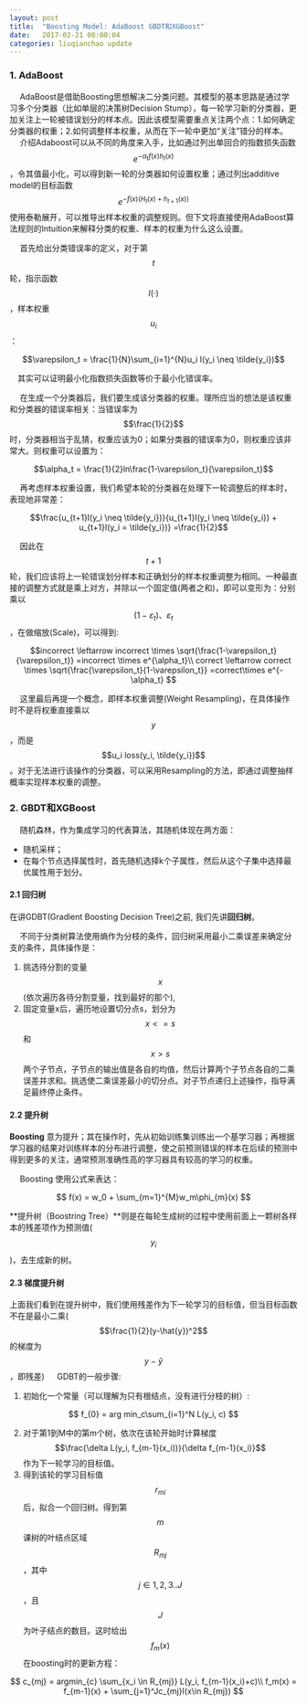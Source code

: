 ```yaml
---
layout: post
title:  "Boosting Model: AdaBoost GBDT和XGBoost"
date:   2017-02-21 00:00:04
categories: liuqianchao update
---
```

### 1. AdaBoost
&emsp; AdaBoost是借助Boosting思想解决二分类问题。其模型的基本思路是通过学习多个分类器（比如单层的决策树Decision Stump），每一轮学习新的分类器，更加关注上一轮被错误划分的样本点。因此该模型需要重点关注两个点：1.如何确定分类器的权重；2.如何调整样本权重，从而在下一轮中更加“关注”错分的样本。    
&emsp; 介绍Adaboost可以从不同的角度来入手，比如通过列出单回合的指数损失函数$$e^{-\alpha_t f(x)h_t(x)}$$，令其值最小化，可以得到新一轮的分类器如何设置权重；通过列出additive model的目标函数$$e^{-f(x)(H_t(x)+h_{t+1}(x))}$$使用泰勒展开，可以推导出样本权重的调整规则。但下文将直接使用AdaBoost算法规则的Intuition来解释分类的权重、样本的权重为什么这么设置。

&emsp; 首先给出分类错误率的定义，对于第$$t$$轮，指示函数$$I(·)$$，样本权重$$u_i$$：

$$\varepsilon_t = \frac{1}{N}\sum_{i=1}^{N}u_i I(y_i \neq \tilde{y_i})$$

&emsp;其实可以证明最小化指数损失函数等价于最小化错误率。

&emsp; 在生成一个分类器后，我们要生成该分类器的权重。理所应当的想法是该权重和分类器的错误率相关：当错误率为$$\frac{1}{2}$$时，分类器相当于乱猜，权重应该为0；如果分类器的错误率为0，则权重应该非常大。则权重可以设置为：

$$\alpha_t = \frac{1}{2}ln\frac{1-\varepsilon_t}{\varepsilon_t}$$

&emsp; 再考虑样本权重设置，我们希望本轮的分类器在处理下一轮调整后的样本时，表现地非常差：

$$\frac{u_{t+1}I(y_i \neq \tilde{y_i})}{u_{t+1}I(y_i \neq \tilde{y_i}) + u_{t+1}I(y_i = \tilde{y_i})} =\frac{1}{2}$$

&emsp; 因此在$$t+1$$轮，我们应该将上一轮错误划分样本和正确划分的样本权重调整为相同。一种最直接的调整方式就是乘上对方，并除以一个固定值(两者之和)，即可以变形为：分别乘以$$(1-\varepsilon_t)、\varepsilon_t$$，在做缩放(Scale)，可以得到:

$$incorrect  \leftarrow incorrect \times \sqrt{\frac{1-\varepsilon_t}{\varepsilon_t}} =incorrect \times e^{\alpha_t}\\
correct  \leftarrow correct \times \sqrt{\frac{\varepsilon_t}{1-\varepsilon_t}} =correct\times e^{-\alpha_t}
$$

&emsp; 这里最后再提一个概念，即样本权重调整(Weight Resampling)，在具体操作时不是将权重直接乘以$$y$$，而是$$u_i loss(y_i, \tilde{y_i})$$。对于无法进行该操作的分类器，可以采用Resampling的方法，即通过调整抽样概率实现样本权重的调整。

### 2. GBDT和XGBoost

&emsp; 随机森林，作为集成学习的代表算法，其随机体现在两方面：

- 随机采样；   
- 在每个节点选择属性时，首先随机选择k个子属性，然后从这个子集中选择最优属性用于划分。     

#### 2.1 回归树
在讲GDBT(Gradient Boosting Decision Tree)之前, 我们先讲**回归树**。

&emsp; 不同于分类树算法使用熵作为分枝的条件，回归树采用最小二乘误差来确定分支的条件，具体操作是：

1. 挑选待分割的变量$$x$$(依次遍历各待分割变量，找到最好的那个),   
2. 固定变量x后，遍历地设置切分点s，划分为$$x<=s$$和$$x>s$$两个子节点，子节点的输出值是各自的均值，然后计算两个子节点各自的二乘误差并求和。挑选使二乘误差最小的切分点。对子节点递归上述操作，指导满足最终停止条件。

#### 2.2 提升树
**Boosting** 意为提升；其在操作时，先从初始训练集训练出一个基学习器；再根据学习器的结果对训练样本的分布进行调整，使之前预测错误的样本在后续的预测中得到更多的关注，通常预测准确性高的学习器具有较高的学习的权重。

&emsp; Boosting 使用公式来表达：

$$
f(x) = w_0 + \sum_{m=1}^{M}w_m\phi_{m}(x)
$$

**提升树（Boostring Tree）**则是在每轮生成树的过程中使用前面上一颗树各样本的残差项作为预测值($$y_i$$)，去生成新的树。

#### 2.3 梯度提升树

上面我们看到在提升树中，我们使用残差作为下一轮学习的目标值，但当目标函数不在是最小二乘($$\frac{1}{2}(y-\hat{y})^2$$的梯度为$$y-\hat{y}$$，即残差)
&emsp; GDBT的一般步骤:

1. 初始化一个常量（可以理解为只有根结点，没有进行分枝的树）:

$$
f_{0} = arg min_c\sum_{i=1}^N L(y_i, c)
$$

2. 对于第1到M中的第m个树，依次在该轮开始时计算梯度$$\frac{\delta L(y_i, f_{m-1}(x_i))}{\delta f_{m-1}(x_i)}$$作为下一轮学习的目标值。
3. 得到该轮的学习目标值$$r_{mi}$$后，拟合一个回归树。得到第$$m$$课树的叶结点区域$$R_{mj}$$，其中$$j\in 1,2,3..J$$，且$$J$$为叶子结点的数目。这时给出$$f_m(x)$$在boosting时的更新方程：

$$
c_{mj} = argmin_{c} \sum_{x_i \in R_{mj}} L(y_i, f_{m-1}(x_i)+c)\\
f_m(x) = f_{m-1}(x) + \sum_{j=1}^Jc_{mj}I(x\in R_{mj})
$$
